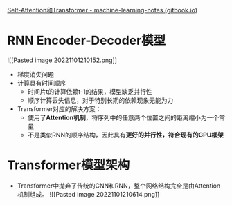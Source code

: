 [Self-Attention和Transformer - machine-learning-notes (gitbook.io)](https://luweikxy.gitbook.io/machine-learning-notes/self-attention-and-transformer)
# RNN Encoder-Decoder模型
![[Pasted image 20221101210152.png]]
* 梯度消失问题
* 计算具有时间顺序
	* 时间片t的计算依赖t-1的结果，模型缺乏并行性
	* 顺序计算丢失信息，对于特别长期的依赖现象无能为力
* Transformer对应的解决方案：
	* 使用了**Attention机制**，将序列中的任意两个位置之间的距离缩小为一个常量
	* 不是类似RNN的顺序结构，因此具有**更好的并行性，符合现有的GPU框架**
# Transformer模型架构
* Transformer中抛弃了传统的CNN和RNN，整个网络结构完全是由Attention机制组成。
![[Pasted image 20221101210614.png]]
